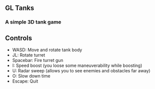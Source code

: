 ## GL Tanks
### A simple 3D tank game

Controls
--------
* WASD: Move and rotate tank body
* JL: Rotate turret
* Spacebar: Fire turret gun
* I: Speed boost (you loose some maneuverability while boosting)
* U: Radar sweep (allows you to see enemies and obstacles far away)
* O: Slow down time
* Escape: Quit
